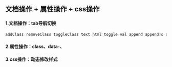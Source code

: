 ## 文档操作 + 属性操作 + css操作 
#### 1.文档操作：tab导航切换  
````html
addClass removeClass toggleClass text html toggle val append appendTo after before [教程文档地址](http://www.w3school.com.cn/jquery/jquery_ref_manipulation.asp) 
````
#### 2.属性操作：class、data-、  
#### 3.css操作：动态修改样式
